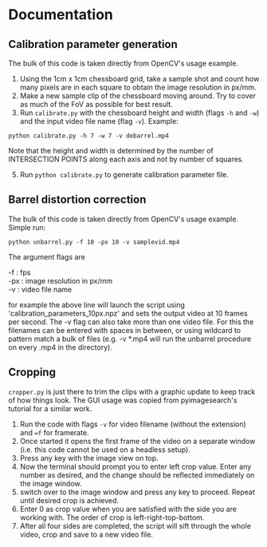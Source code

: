 # Documentation

## Calibration parameter generation

The bulk of this code is taken directly from OpenCV's usage example.

1. Using the 1cm x 1cm chessboard grid, take a sample shot and count how many pixels are in each square to obtain the image resolution in px/mm.
2. Make a new sample clip of the chessboard moving around. Try to cover as much of the FoV as possible for best result.
3. Run `calibrate.py` with the chessboard height and width (flags `-h` and `-w`) and the input video file name (flag `-v`). Example:

``` python calibrate.py -h 7 -w 7 -v debarrel.mp4 ```

Note that the height and width is determined by the number of INTERSECTION POINTS along each axis and not by number of squares.

5. Run `python calibrate.py` to generate calibration parameter file.

## Barrel distortion correction

The bulk of this code is taken directly from OpenCV's usage example. Simple run:

```python unbarrel.py -f 10 -px 10 -v samplevid.mp4```

The argument flags are

-f  : fps \
-px : image resolution in px/mm \
-v  : video file name

for example the above line will launch the script using 'calibration_parameters_10px.npz' and sets the output video at 10 frames per second. The -v flag can also take more than one video file. For this the filenames can be entered with spaces in between, or using wildcard to pattern match a bulk of files (e.g. -v \*.mp4 will run the unbarrel procedure on every .mp4 in the directory).

## Cropping

`cropper.py` is just there to trim the clips with a graphic update to keep track of how things look. The GUI usage was copied from pyimagesearch's tutorial for a similar work. 
1. Run the code with flags `-v` for video filename (without the extension) and `=f` for framerate.
2. Once started it opens the first frame of the video on a separate window (i.e. this code cannot be used on a headless setup).
3. Press any key with the image view on top.
4. Now the terminal should prompt you to enter left crop value. Enter any number as desired, and the change should be reflected immediately on the image window.
5. switch over to the image window and press any key to proceed. Repeat until desired crop is achieved.
6. Enter 0 as crop value when you are satisfied with the side you are working with. The order of crop is left-right-top-bottom.
7. After all four sides are completed, the script will sift through the whole video, crop and save to a new video file.
